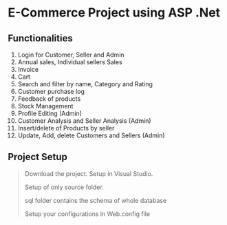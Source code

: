 # E-Commerce Project using ASP .Net

## Functionalities
1.	Login for Customer, Seller and Admin
2.	Annual sales, Individual sellers Sales 
3.	Invoice
4.	Cart
5.	Search and filter by name, Category and Rating
6.	Customer purchase log
7.	Feedback of products
8.	Stock Management
9.	Profile Editing (Admin)
10.	Customer Analysis and Seller Analysis (Admin) 
11.	Insert/delete of Products by seller 
12. Update, Add, delete Customers and Sellers (Admin)

## Project Setup
> Download the project. Setup in Visual Studio.
>
> Setup of only source folder.
> 
> sql folder contains the schema of whole database
> 
> Setup your configurations in Web.config file 